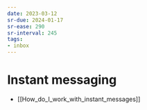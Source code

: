 ```yaml
---
date: 2023-03-12
sr-due: 2024-01-17
sr-ease: 290
sr-interval: 245
tags:
- inbox
---
```


# Instant messaging

- [[How_do_I_work_with_instant_messages]]
